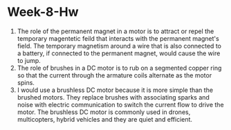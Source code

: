 # Week-8-Hw

1. The role of the permanent magnet in a motor is to attract or repel the temporary magentetic feild that interacts with the permanent magnet's field. The temporary magnetism around a wire that is also connected to a battery, if connected to the permanent magnet, would cause the wire to jump. 
2. The role of brushes in a DC motor is to rub on a segmented copper ring so that the current through the armature coils alternate as the motor spins. 
3. I would use a brushless DC motor because it is more simple than the brushed motors. They replace brushes with associating sparks and noise with electric communication to switch the current flow to drive the motor. The brushless DC motor is commonly used in drones, multicopters, hybrid vehicles and they are quiet and efficient. 
